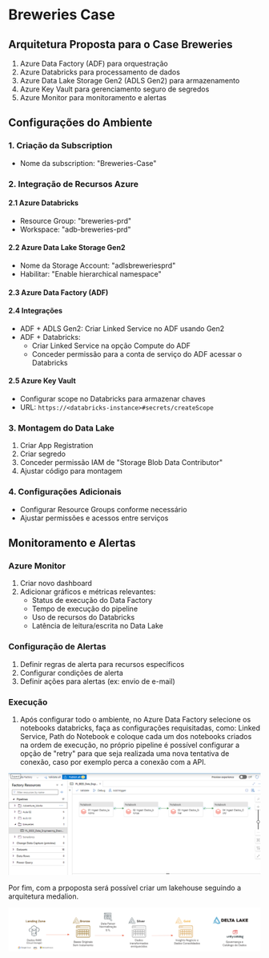 # Breweries Case

## Arquitetura Proposta para o Case Breweries

1. Azure Data Factory (ADF) para orquestração
2. Azure Databricks para processamento de dados
3. Azure Data Lake Storage Gen2 (ADLS Gen2) para armazenamento
4. Azure Key Vault para gerenciamento seguro de segredos
5. Azure Monitor para monitoramento e alertas

## Configurações do Ambiente

### 1. Criação da Subscription
- Nome da subscription: "Breweries-Case"

### 2. Integração de Recursos Azure

#### 2.1 Azure Databricks
- Resource Group: "breweries-prd"
- Workspace: "adb-breweries-prd"

#### 2.2 Azure Data Lake Storage Gen2
- Nome da Storage Account: "adlsbreweriesprd"
- Habilitar: "Enable hierarchical namespace"

#### 2.3 Azure Data Factory (ADF)

#### 2.4 Integrações
- ADF + ADLS Gen2: Criar Linked Service no ADF usando Gen2
- ADF + Databricks: 
  - Criar Linked Service na opção Compute do ADF
  - Conceder permissão para a conta de serviço do ADF acessar o Databricks

#### 2.5 Azure Key Vault
- Configurar scope no Databricks para armazenar chaves
- URL: `https://<databricks-instance>#secrets/createScope`

### 3. Montagem do Data Lake
1. Criar App Registration
2. Criar segredo
3. Conceder permissão IAM de "Storage Blob Data Contributor"
4. Ajustar código para montagem

### 4. Configurações Adicionais
- Configurar Resource Groups conforme necessário
- Ajustar permissões e acessos entre serviços

## Monitoramento e Alertas

### Azure Monitor
1. Criar novo dashboard
2. Adicionar gráficos e métricas relevantes:
   - Status de execução do Data Factory
   - Tempo de execução do pipeline
   - Uso de recursos do Databricks
   - Latência de leitura/escrita no Data Lake

### Configuração de Alertas
1. Definir regras de alerta para recursos específicos
2. Configurar condições de alerta
3. Definir ações para alertas (ex: envio de e-mail)


### Execução

1. Após configurar todo o ambiente, no Azure Data Factory selecione os notebooks databricks, faça as configurações requisitadas, como: Linked Service, Path do Notebook e coloque cada um dos notebooks criados na ordem de execução, no próprio pipeline é possível configurar a opção de "retry" para que seja realizada uma nova tentativa de conexão, caso por exemplo perca a conexão com a API.


![Texto Alternativo](https://github.com/rafaelpds/breweries/blob/main/imagem/pipeline.png)

Por fim, com a prpoposta será possível criar um lakehouse seguindo a arquitetura medalion.

<a href="https://www.databricks.com/glossary/medallion-architecture">
<img src="https://raw.githubusercontent.com/Databricks-BR/open_tax/main/images/medalhao.png" width="800px"></a>


